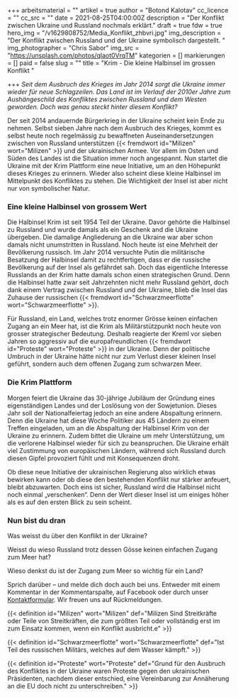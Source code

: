 +++
arbeitsmaterial = ""
artikel = true
author = "Botond Kalotav"
cc_licence = ""
cc_src = ""
date = 2021-08-25T04:00:00Z
description = "Der Konflikt zwischen Ukraine und Russland nochmals erklärt."
draft = true
fdw = true
hero_img = "/v1629808752/Media_Konflikt_zhbvri.jpg"
img_description = "Der Konflikt zwischen Russland und der Ukraine symbolisch dargestellt. "
img_photographer = "Chris Sabor"
img_src = "https://unsplash.com/photos/qlaot0VrqTM"
kategorien = []
markierungen = []
paid = false
slug = ""
title = "Krim - Die kleine Halbinsel im grossen Konflikt "

+++
_Seit dem Ausbruch des Krieges im Jahr 2014 sorgt die Ukraine immer wieder für neue Schlagzeilen. Das Land ist im Verlauf der 2010er Jahre zum Aushängeschild des Konfliktes zwischen Russland und dem Westen geworden. Doch was genau steckt hinter diesem Konflikt?_

Der seit 2014 andauernde Bürgerkrieg in der Ukraine scheint kein Ende zu nehmen. Selbst sieben Jahre nach dem Ausbruch des Krieges, kommt es selbst heute noch regelmässig zu bewaffneten Auseinandersetzungen zwischen von Russland unterstützen {{< fremdwort id="Milizen" wort="Milizen" >}} und der ukrainischen Armee. Vor allem im Osten und Süden des Landes ist die Situation immer noch angespannt. Nun startet die Ukraine mit der Krim Plattform eine neue Initiative, um an den Höhepunkt dieses Krieges zu erinnern. Wieder also scheint diese kleine Halbinsel im Mittelpunkt des Konfliktes zu stehen. Die Wichtigkeit der Insel ist aber nicht nur von symbolischer Natur.

### Eine kleine Halbinsel von grossem Wert

Die Halbinsel Krim ist seit 1954 Teil der Ukraine. Davor gehörte die Halbinsel zu Russland und wurde damals als ein Geschenk and die Ukraine übergeben. Die damalige Angliederung an die Ukraine war aber schon damals nicht unumstritten in Russland. Noch heute ist eine Mehrheit der Bevölkerung russisch. Im Jahr 2014 versuchte Putin die militärische Besatzung der Halbinsel damit zu rechtfertigen, dass er die russische Bevölkerung auf der Insel als gefährdet sah. Doch das eigentliche Interesse Russlands an der Krim hatte damals schon einen strategischen Grund. Denn die Halbinsel hatte zwar seit Jahrzehnten nicht mehr Russland gehört, doch dank einem Vertrag zwischen Russland und der Ukraine, blieb die Insel das Zuhause der russischen {{< fremdwort id="Schwarzmeerflotte" wort="Schwarzmeerflotte" >}}.

Für Russland, ein Land, welches trotz enormer Grösse keinen einfachen Zugang an ein Meer hat, ist die Krim als Militärstützpunkt noch heute von grosser strategischer Bedeutung. Deshalb reagierte der Kreml vor sieben Jahren so aggressiv auf die europafreundlichen {{< fremdwort id="Proteste" wort="Proteste" >}} in der Ukraine. Denn der politische Umbruch in der Ukraine hätte nicht nur zum Verlust dieser kleinen Insel geführt, sondern auch dem offenen Zugang zum schwarzen Meer.

### Die Krim Plattform

Morgen feiert die Ukraine das 30-jährige Jubiläum der Gründung eines eigenständigen Landes und der Loslösung von der Sowjetunion. Dieses Jahr soll der Nationalfeiertag jedoch an eine andere Abspaltung erinnern. Denn die Ukraine hat diese Woche Politiker aus 45 Ländern zu einem Treffen eingeladen, um an die Abspaltung der Halbinsel Krim von der Ukraine zu erinnern. Zudem bittet die Ukraine um mehr Unterstützung, um die verlorene Halbinsel wieder für sich zu beanspruchen. Die Ukraine erhält viel Zustimmung von europäischen Ländern, während sich Russland durch diesen Gipfel provoziert fühlt und mit Konsequenzen droht.

Ob diese neue Initiative der ukrainischen Regierung also wirklich etwas bewirken kann oder ob diese den bestehenden Konflikt nur stärker anfeuert, bleibt abzuwarten. Doch eins ist sicher, Russland wird die Halbinsel nicht noch einmal „verschenken“. Denn der Wert dieser Insel ist um einiges höher als es auf den ersten Blick zu sein scheint.

### Nun bist du dran

Was weisst du über den Konflikt in der Ukraine?

Weisst du wieso Russland trotz dessen Gösse keinen einfachen Zugang zum Meer hat?

Wieso denkst du ist der Zugang zum Meer so wichtig für ein Land?

Sprich darüber – und melde dich doch auch bei uns. Entweder mit einem Kommentar in der Kommentarspalte, auf Facebook oder durch unser [Kontaktformular](https://www.chinderzytig.ch/kontakt/). Wir freuen uns auf Rückmeldungen.

{{< definition id="Milizen" wort="Milizen" def="Milizen Sind Streitkräfte oder Teile von Streitkräften, die zum größten Teil oder vollständig erst im zum Einsatz kommen, wenn ein Konflikt ausbricht.e" >}}

{{< definition id="Schwarzmeerflotte" wort="Schwarzmeerflotte" def="Ist Teil des russischen Militärs, welches auf dem Wasser kämpft." >}}

{{< definition id="Proteste" wort="Proteste" def="Grund für den Ausbruch des Konfliktes in der Ukraine waren Proteste gegen den ukrainischen Präsidenten, nachdem dieser entschied, eine Vereinbarung zur Annäherung an die EU doch nicht zu unterschreiben." >}}